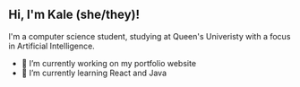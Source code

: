 ## Hi, I'm Kale (she/they)!

I'm a computer science student, studying at Queen's Univeristy with a focus in Artificial Intelligence. 

- 🔭 I’m currently working on my portfolio website
- 🌱 I’m currently learning React and Java
